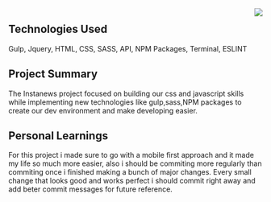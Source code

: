<img src="icon.png" align="right" />


## Technologies Used
Gulp, Jquery, HTML, CSS, SASS, API, NPM Packages, Terminal, ESLINT

## Project Summary
The Instanews project focused on building our css and javascript skills while implementing new technologies like gulp,sass,NPM packages to create our dev environment and make developing easier.


## Personal Learnings 
For this project i made sure to go with a mobile first approach and it made my life so much more easier, also i should be commiting more regularly than commiting once i finished making a bunch of major changes. Every small change that looks good and works perfect i should commit right away and add beter commit messages for future reference.


